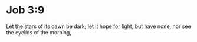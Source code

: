 # Job 3:9

Let the stars of its dawn be dark; let it hope for light, but have none, nor see the eyelids of the morning,
